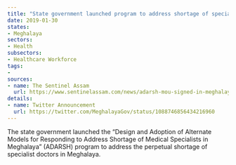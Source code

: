 ```yaml
---
title: "State government launched program to address shortage of specialists"
date: 2019-01-30
states:
- Meghalaya
sectors:
- Health
subsectors:
- Healthcare Workforce
tags:
- 
sources:
- name: The Sentinel Assam
  url: https://www.sentinelassam.com/news/adarsh-mou-signed-in-meghalaya/
details:
- name: Twitter Announcement
  url: https://twitter.com/MeghalayaGov/status/1088746856434216960
---
```


The state government launched the “Design and Adoption of Alternate Models for Responding to Address Shortage of Medical Specialists in Meghalaya” (ADARSH) program to address the perpetual shortage of specialist doctors in Meghalaya.
